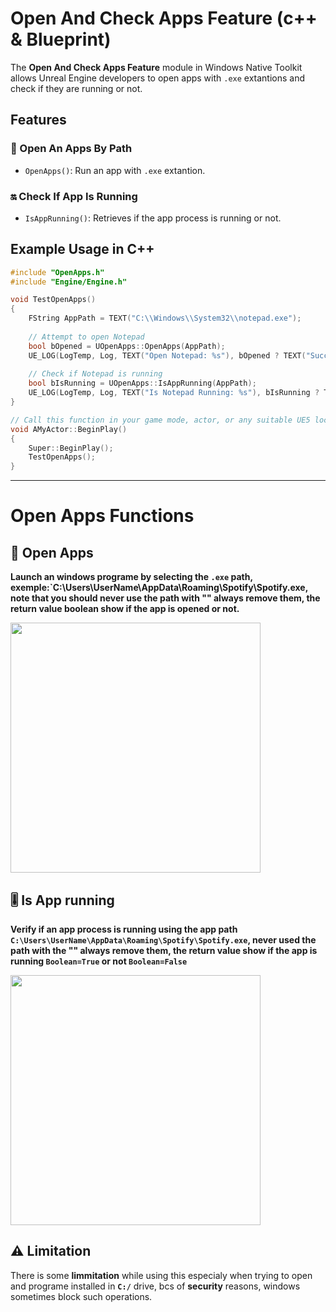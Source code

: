 # Open And Check Apps Feature (c++ & Blueprint)

The **Open And Check Apps Feature** module in Windows Native Toolkit allows Unreal Engine developers to open apps with `.exe` extantions and check if they are running or not.

## Features

### 🔢 Open An Apps By Path
- `OpenApps()`: Run an app with `.exe` extantion.

### 🔛 Check If App Is Running
- `IsAppRunning()`: Retrieves if the app process is running or not.  

## Example Usage in C++

```cpp
#include "OpenApps.h"
#include "Engine/Engine.h"

void TestOpenApps()
{
    FString AppPath = TEXT("C:\\Windows\\System32\\notepad.exe");
    
    // Attempt to open Notepad
    bool bOpened = UOpenApps::OpenApps(AppPath);
    UE_LOG(LogTemp, Log, TEXT("Open Notepad: %s"), bOpened ? TEXT("Success") : TEXT("Failed"));
    
    // Check if Notepad is running
    bool bIsRunning = UOpenApps::IsAppRunning(AppPath);
    UE_LOG(LogTemp, Log, TEXT("Is Notepad Running: %s"), bIsRunning ? TEXT("Yes") : TEXT("No"));
}

// Call this function in your game mode, actor, or any suitable UE5 location (e.g., BeginPlay)
void AMyActor::BeginPlay()
{
    Super::BeginPlay();
    TestOpenApps();
}


```


---

# Open Apps Functions


## 📌 Open Apps

**Launch an windows programe by selecting the `.exe` path, exemple:`C:\Users\UserName\AppData\Roaming\Spotify\Spotify.exe, note that you should never use the path with "" always remove them, the return value boolean show if the app is opened or not.**

<img src="https://github.com/user-attachments/assets/0d824b7f-c392-4773-a830-220b0443b048" width="400">




## 🎚️ Is App running

**Verify if an app process is running using the app path `C:\Users\UserName\AppData\Roaming\Spotify\Spotify.exe`, never used the path with the "" always remove them, the return value show if the app is running `Boolean=True` or not `Boolean=False`**

<img src="https://github.com/user-attachments/assets/a7327bd4-1d73-46ad-81c3-d26a3f0cee3e" width="400">

## ⚠️ Limitation
There is some **limmitation** while using this especialy when trying to open and programe installed in **`C:/`** drive, bcs of **security** reasons, windows sometimes block such operations.

